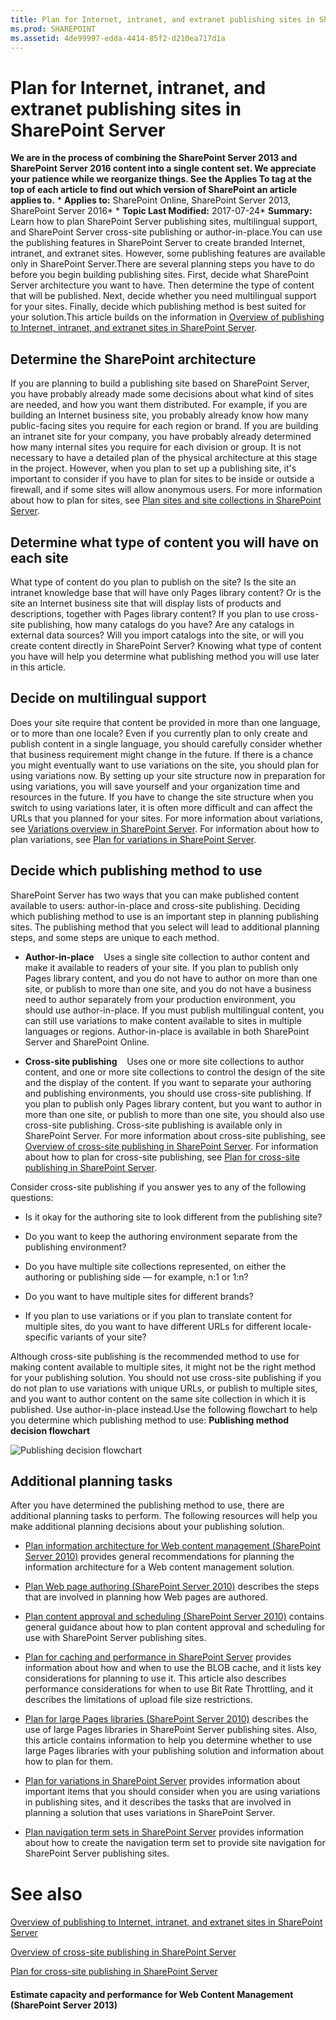 ```yaml
---
title: Plan for Internet, intranet, and extranet publishing sites in SharePoint Server
ms.prod: SHAREPOINT
ms.assetid: 4de99997-edda-4414-85f2-d210ea717d1a
---
```



# Plan for Internet, intranet, and extranet publishing sites in SharePoint Server
 **We are in the process of combining the SharePoint Server 2013 and SharePoint Server 2016 content into a single content set. We appreciate your patience while we reorganize things. See the Applies To tag at the top of each article to find out which version of SharePoint an article applies to.** * **Applies to:** SharePoint Online, SharePoint Server 2013, SharePoint Server 2016*  * **Topic Last Modified:** 2017-07-24* **Summary:** Learn how to plan SharePoint Server publishing sites, multilingual support, and SharePoint Server cross-site publishing or author-in-place.You can use the publishing features in SharePoint Server to create branded Internet, intranet, and extranet sites. However, some publishing features are available only in SharePoint Server.There are several planning steps you have to do before you begin building publishing sites. First, decide what SharePoint Server architecture you want to have. Then determine the type of content that will be published. Next, decide whether you need multilingual support for your sites. Finally, decide which publishing method is best suited for your solution.This article builds on the information in  [Overview of publishing to Internet, intranet, and extranet sites in SharePoint Server](html/overview-of-publishing-to-internet-intranet-and-extranet-sites-in-sharepoint-ser.md).
## Determine the SharePoint architecture

If you are planning to build a publishing site based on SharePoint Server, you have probably already made some decisions about what kind of sites are needed, and how you want them distributed. For example, if you are building an Internet business site, you probably already know how many public-facing sites you require for each region or brand. If you are building an intranet site for your company, you have probably already determined how many internal sites you require for each division or group. It is not necessary to have a detailed plan of the physical architecture at this stage in the project. However, when you plan to set up a publishing site, it's important to consider if you have to plan for sites to be inside or outside a firewall, and if some sites will allow anonymous users. For more information about how to plan for sites, see  [Plan sites and site collections in SharePoint Server](html/plan-sites-and-site-collections-in-sharepoint-server.md).
## Determine what type of content you will have on each site

What type of content do you plan to publish on the site? Is the site an intranet knowledge base that will have only Pages library content? Or is the site an Internet business site that will display lists of products and descriptions, together with Pages library content? If you plan to use cross-site publishing, how many catalogs do you have? Are any catalogs in external data sources? Will you import catalogs into the site, or will you create content directly in SharePoint Server? Knowing what type of content you have will help you determine what publishing method you will use later in this article.
## Decide on multilingual support

Does your site require that content be provided in more than one language, or to more than one locale? Even if you currently plan to only create and publish content in a single language, you should carefully consider whether that business requirement might change in the future. If there is a chance you might eventually want to use variations on the site, you should plan for using variations now. By setting up your site structure now in preparation for using variations, you will save yourself and your organization time and resources in the future. If you have to change the site structure when you switch to using variations later, it is often more difficult and can affect the URLs that you planned for your sites. For more information about variations, see  [Variations overview in SharePoint Server](html/variations-overview-in-sharepoint-server.md). For information about how to plan variations, see  [Plan for variations in SharePoint Server](html/plan-for-variations-in-sharepoint-server.md).
## Decide which publishing method to use

SharePoint Server has two ways that you can make published content available to users: author-in-place and cross-site publishing. Deciding which publishing method to use is an important step in planning publishing sites. The publishing method that you select will lead to additional planning steps, and some steps are unique to each method.
- **Author-in-place**    Uses a single site collection to author content and make it available to readers of your site. If you plan to publish only Pages library content, and you do not have to author on more than one site, or publish to more than one site, and you do not have a business need to author separately from your production environment, you should use author-in-place. If you must publish multilingual content, you can still use variations to make content available to sites in multiple languages or regions. Author-in-place is available in both SharePoint Server and SharePoint Online.
    
  
- **Cross-site publishing**    Uses one or more site collections to author content, and one or more site collections to control the design of the site and the display of the content. If you want to separate your authoring and publishing environments, you should use cross-site publishing. If you plan to publish only Pages library content, but you want to author in more than one site, or publish to more than one site, you should also use cross-site publishing. Cross-site publishing is available only in SharePoint Server. For more information about cross-site publishing, see [Overview of cross-site publishing in SharePoint Server](html/overview-of-cross-site-publishing-in-sharepoint-server.md). For information about how to plan for cross-site publishing, see  [Plan for cross-site publishing in SharePoint Server](html/plan-for-cross-site-publishing-in-sharepoint-server.md).
    
  
Consider cross-site publishing if you answer yes to any of the following questions:
- Is it okay for the authoring site to look different from the publishing site?
    
  
- Do you want to keep the authoring environment separate from the publishing environment?
    
  
- Do you have multiple site collections represented, on either the authoring or publishing side — for example, n:1 or 1:n?
    
  
- Do you want to have multiple sites for different brands?
    
  
- If you plan to use variations or if you plan to translate content for multiple sites, do you want to have different URLs for different locale-specific variants of your site?
    
  
Although cross-site publishing is the recommended method to use for making content available to multiple sites, it might not be the right method for your publishing solution. You should not use cross-site publishing if you do not plan to use variations with unique URLs, or publish to multiple sites, and you want to author content on the same site collection in which it is published. Use author-in-place instead.Use the following flowchart to help you determine which publishing method to use: **Publishing method decision flowchart**
  
    
    
![Publishing decision flowchart](images/)
  
    
    

  
    
    

  
    
    

## Additional planning tasks

After you have determined the publishing method to use, there are additional planning tasks to perform. The following resources will help you make additional planning decisions about your publishing solution.
-  [Plan information architecture for Web content management (SharePoint Server 2010)](https://technet.microsoft.com/en-us/library/cc262873%28v=office.14%29.aspx) provides general recommendations for planning the information architecture for a Web content management solution.
    
  
-  [Plan Web page authoring (SharePoint Server 2010)](https://technet.microsoft.com/en-us/library/cc263367%28v=office.14%29.aspx) describes the steps that are involved in planning how Web pages are authored.
    
  
-  [Plan content approval and scheduling (SharePoint Server 2010)](https://technet.microsoft.com/en-us/library/cc263156%28v=office.14%29.aspx) contains general guidance about how to plan content approval and scheduling for use with SharePoint Server publishing sites.
    
  
-  [Plan for caching and performance in SharePoint Server](html/plan-for-caching-and-performance-in-sharepoint-server.md) provides information about how and when to use the BLOB cache, and it lists key considerations for planning to use it. This article also describes performance considerations for when to use Bit Rate Throttling, and it describes the limitations of upload file size restrictions.
    
  
-  [Plan for large Pages libraries (SharePoint Server 2010)](https://technet.microsoft.com/en-us/library/ee721053%28v=office.14%29.aspx) describes the use of large Pages libraries in SharePoint Server publishing sites. Also, this article contains information to help you determine whether to use large Pages libraries with your publishing solution and information about how to plan for them.
    
  
-  [Plan for variations in SharePoint Server](html/plan-for-variations-in-sharepoint-server.md) provides information about important items that you should consider when you are using variations in publishing sites, and it describes the tasks that are involved in planning a solution that uses variations in SharePoint Server.
    
  
-  [Plan navigation term sets in SharePoint Server](html/plan-navigation-term-sets-in-sharepoint-server.md) provides information about how to create the navigation term set to provide site navigation for SharePoint Server publishing sites.
    
  

# See also

#### 

 [Overview of publishing to Internet, intranet, and extranet sites in SharePoint Server](html/overview-of-publishing-to-internet-intranet-and-extranet-sites-in-sharepoint-ser.md)
  
    
    
 [Overview of cross-site publishing in SharePoint Server](html/overview-of-cross-site-publishing-in-sharepoint-server.md)
  
    
    
 [Plan for cross-site publishing in SharePoint Server](html/plan-for-cross-site-publishing-in-sharepoint-server.md)
  
    
    

#### 

 **Estimate capacity and performance for Web Content Management (SharePoint Server 2013)**
  
    
    

  
    
    

